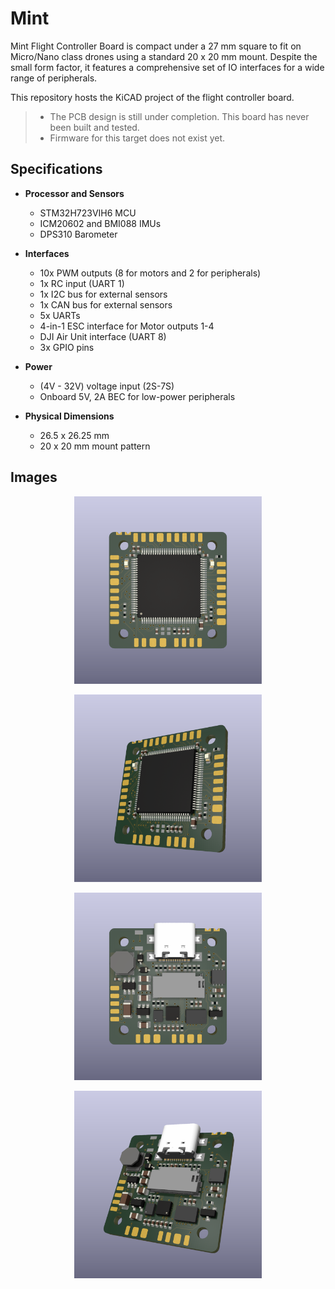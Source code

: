 # Mint

Mint Flight Controller Board is compact under a 27 mm square to fit on Micro/Nano class drones using a standard 20 x 20 mm mount. Despite the small form factor, it features a comprehensive set of IO interfaces for a wide range of peripherals.

This repository hosts the KiCAD project of the flight controller board.

> - The PCB design is still under completion. This board has never been built and tested.
> - Firmware for this target does not exist yet.

## Specifications

- **Processor and Sensors**
  - STM32H723VIH6 MCU
  - ICM20602 and BMI088 IMUs
  - DPS310 Barometer

- **Interfaces**
  - 10x PWM outputs (8 for motors and 2 for peripherals)
  - 1x RC input (UART 1)
  - 1x I2C bus for external sensors
  - 1x CAN bus for external sensors
  - 5x UARTs
  - 4-in-1 ESC interface for Motor outputs 1-4
  - DJI Air Unit interface (UART 8)
  - 3x GPIO pins

- **Power**
  - (4V - 32V) voltage input (2S-7S)
  - Onboard 5V, 2A BEC for low-power peripherals

- **Physical Dimensions**
  - 26.5 x 26.25 mm
  - 20 x 20 mm mount pattern

## Images

<p align="center"><img src="Images/top-view.png" height=300></p>

<p align="center"><img src="Images/top-3d.png" height=300></p>

<p align="center"><img src="Images/bottom-view.png" height=300></p>

<p align="center"><img src="Images/bottom-3d.png" height=300></p>
